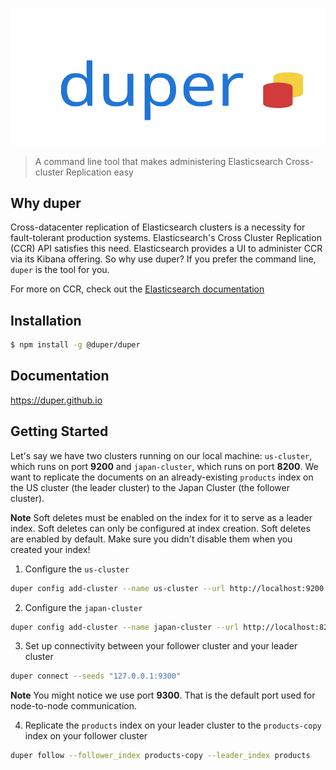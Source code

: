 ![Logo](./logo.svg)

> A command line tool that makes administering Elasticsearch Cross-cluster Replication easy

## Why duper

Cross-datacenter replication of Elasticsearch clusters is a necessity for fault-tolerant production systems. Elasticsearch's Cross Cluster Replication (CCR) API satisfies this need. Elasticsearch provides a UI to administer CCR via its Kibana offering. So why use duper? If you prefer the command line, `duper` is the tool for you.

For more on CCR, check out the [Elasticsearch documentation](https://www.elastic.co/guide/en/elasticsearch/reference/current/ccr-apis.html)

## Installation

```sh
$ npm install -g @duper/duper
```

## Documentation

https://duper.github.io

## Getting Started
Let's say we have two clusters running on our local machine: `us-cluster`, which runs on port **9200** and `japan-cluster`, which runs on port **8200**. We want to replicate the documents on an already-existing `products` index on the US cluster (the leader cluster) to the Japan Cluster (the follower cluster).

**Note** Soft deletes must be enabled on the index for it to serve as a leader index. Soft deletes can only be configured at index creation. Soft deletes are enabled by default. Make sure you didn't disable them when you created your index!

1. Configure the `us-cluster`

```sh
duper config add-cluster --name us-cluster --url http://localhost:9200 --role leader
```

2. Configure the `japan-cluster` 

```sh
duper config add-cluster --name japan-cluster --url http://localhost:8200 --role follower
```

3. Set up connectivity between your follower cluster and your leader cluster

```sh
duper connect --seeds "127.0.0.1:9300"
```

**Note** You might notice we use port **9300**. That is the default port used for node-to-node communication.

4. Replicate the `products` index on your leader cluster to the `products-copy` index on your follower cluster

```sh
duper follow --follower_index products-copy --leader_index products
```
